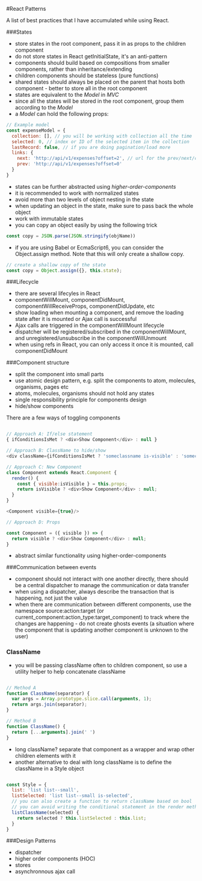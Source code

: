 #React Patterns

A list of best practices that I have accumulated while using React.

###States
- store states in the root component, pass it in as props to the children component
- do not store states in React getInitialState, it's an anti-pattern
- components should build based on compositions from smaller components, rather than inheritance/extending
- children components should be stateless (pure functions)
- shared states should always be placed on the parent that hosts both component - better to store all in the root component
- states are equivalent to the *Model* in *MVC*
- since all the states will be stored in the root component, group them according to the *Model*
- a *Model* can hold the following props:

```javascript
// Example model
const expenseModel = {
  collection: [], // you will be working with collection all the time
  selected: 0, // index or ID of the selected item in the collection
  lastRecord: false, // if you are doing pagination/load more
  links: {
    next: 'http://api/v1/expenses?offset=2', // url for the prev/next/current collection
    prev: 'http://api/v1/expenses?offset=0'
  }
}
```

- states can be further abstracted using _higher-order-components_
- it is recommended to work with normalized states
- avoid more than two levels of object nesting in the state
- when updating an object in the state, make sure to pass back the whole object
- work with immutable states
- you can copy an object easily by using the following trick
```javascript
const copy = JSON.parse(JSON.stringify(objName))
```
- if you are using Babel or EcmaScript6, you can consider the Object.assign method. Note that this will only create a shallow copy.
```javascript
// create a shallow copy of the state
const copy = Object.assign({}, this.state);
```


###Lifecycle
- there are several lifecyles in React
- componentWillMount, componentDidMount, componentWillReceiveProps, componentDidUpdate, etc
- show loading when mounting a component, and remove the loading state after it is mounted or Ajax call is successful
- Ajax calls are triggered in the componentWillMount lifecycle
- dispatcher will be registered/subscribed in the componentWillMount, and unregistered/unsubscribe in the componentWillUnmount
- when using refs in React, you can only access it once it is mounted, call componentDidMount

###Component structure
- split the component into small parts
- use atomic design pattern, e.g. split the components to atom, molecules, organisms, pages etc
- atoms, molecules, organisms should not hold any states
- single responsibility principle for components design
- hide/show components

There are a few ways of toggling components
```javascript

// Approach A: If/else statement
{ ifConditionsIsMet ? <div>Show Component</div> : null }

// Approach B: ClassName to hide/show
<div className={ifConditionsIsMet ? 'someclassname is-visible' : 'someclassname'}>Show Component</div>

// Approach C: New Component
class Component extends React.Component {
  render() {
    const { visible:isVisible } = this.props;
    return isVisible ? <div>Show Component</div> : null;
  }
}

<Component visible={true}/>

// Approach D: Props

const Component = ({ visible }) => {
  return visible ? <div>Show Component</div> : null;
}
```
- abstract similar functionality using higher-order-components


###Communication between events
- component should not interact with one another directly, there should be a central dispatcher to manage the communication or data transfer
- when using a dispatcher, always describe the transaction that is happening, not just the value
- when there are communication between different components, use the namespace source:action:target (or current_component:action_type:target_component) to track where the changes are happening - do not create ghosts events (a situation where the component that is updating another component is unknown to the user)


### ClassName
- you will be passing className often to children component, so use a utility helper to help concatenate className
```javascript

// Method A
function ClassName(separator) {
  var args = Array.prototype.slice.call(arguments, 1);
  return args.join(separator);
}

// Method B
function ClassName() {
  return [...arguments].join(' ')
}
```
- long className? separate that component as a wrapper and wrap other children elements with it
- another alternative to deal with long className is to define the className in a Style object
```javascript

const Style = {
  list: 'list list--small',
  listSelected: 'list list--small is-selected',
  // you can also create a function to return className based on bool
  // you can avoid writing the conditional statement in the render method this way
  listClassName(selected) {
    return selected ? this.listSelected : this.list;
  }
}
```


###Design Patterns
- dispatcher
- higher order components (HOC)
- stores
- asynchronnous ajax call
